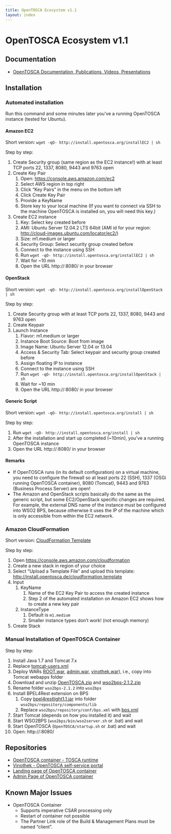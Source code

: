 ```yaml
---
title: OpenTOSCA Ecosystem v1.1
layout: index
---
```


# OpenTOSCA Ecosystem v1.1

## Documentation
* [OpenTOSCA Documentation, Publications, Videos, Presentations](http://www.opentosca.org)

## Installation

### Automated installation

Run this command and some minutes later you've a running OpenTOSCA instance (tested for Ubuntu).

#### Amazon EC2
Short version: `wget -qO- http://install.opentosca.org/installEC2 | sh`

Step by step:

1. Create Security group (same region as the EC2 instance!) with at least TCP ports 22, 1337, 8080, 9443 and 9763 open
1. Create Key Pair
    1. Open: https://console.aws.amazon.com/ec2
    1. Select AWS region in top right
    1. Click “Key Pairs” in the menu on the bottom left
    1. Click Create Key Pair
    1. Provide a KeyName
    1. Store key to your local machine (If you want to connect via SSH to the machine OpenTOSCA is installed on, you will need this key.)
1. Create EC2 instance
    1. Key: Select key created before
    1. AMI: Ubuntu Server 12.04.2 LTS 64bit (AMI id for your region: http://cloud-images.ubuntu.com/locator/ec2/)
    1. Size: m1.medium or larger
    1. Security Group: Select security group created before
    1. Connect to the instance using SSH
    1. Run `wget -qO- http://install.opentosca.org/installEC2 | sh`
    1. Wait for ~10 min
    1. Open the URL http://<publicDNS>:8080/ in your browser

#### OpenStack
Short version: `wget -qO- http://install.opentosca.org/installOpenStack | sh`

Step by step:

1. Create Security group with at least TCP ports 22, 1337, 8080, 9443 and 9763 open
1. Create Keypair
1. Launch Instance
    1. Flavor: m1.medium or larger
    1. Instance Boot Source: Boot from image
    1. Image Name: Ubuntu Server 12.04 or 13.04
    1. Access & Security Tab: Select keypair and security group created before
    1. Assign floating IP to instance
    1. Connect to the instance using SSH
    1. Run `wget -qO- http://install.opentosca.org/installOpenStack | sh`
    1. Wait for ~10 min
    1. Open the URL http://<publicDNS>:8080/ in your browser

#### Generic Script
Short version: `wget -qO- http://install.opentosca.org/install | sh`

Step by step:

1. Run `wget -qO- http://install.opentosca.org/install | sh`
1. After the installation and start up completed (~10min), you've a running OpenTOSCA instance
1. Open the URL http://<YOUR-HOST>:8080/ in your browser

#### Remarks

* If OpenTOSCA runs (in its default configuration) on a virtual machine, you need to configure the firewall so at least ports 22 (SSH), 1337 (OSGi running OpenTOSCA container), 8080 (Tomcat), 9443 and 9763 (Business Process Server) are open!
* The Amazon and OpenStack scripts basically do the same as the generic script, but some EC2/OpenStack specific changes are required.
For example, the external DNS name of the instance must be configured into WSO2 BPS, because otherwise it uses the IP of the machine which is only accessible from within the EC2 network.


### Amazon CloudFormation
Short version: [CloudFormation Template](http://install.opentosca.de/cloudformation.template)

Step by step:

1. Open https://console.aws.amazon.com/cloudformation
1. Create a new stack in region of your choice
1. Select “Upload a Template File” and upload this template: http://install.opentosca.de/cloudformation.template
1. Input
    1. KeyName
        1. Name of the EC2 Key Pair to access the created instance
        1. Step 2 of the automated installation on Amazon EC2 shows how to create a new key pair
    1. InstanceType
        1. Default is `m1.medium`
        1. Smaller instance types don’t work! (not enough memory)
1. Create Stack


### Manual Installation of OpenTOSCA Container

Step by step:

1. Install Java 1.7 and Tomcat 7.x
1. Replace [tomcat-users.xml](https://github.com/OpenTOSCA/OpenTOSCA.github.io/blob/master/third-party/tomcat-users.xml)
1. Deploy WARs [ROOT.war](https://github.com/OpenTOSCA/OpenTOSCA.github.io/releases/download/v1.1/ROOT.war), [admin.war](https://github.com/OpenTOSCA/OpenTOSCA.github.io/releases/download/v1.1/admin.war), [vinothek.war](https://github.com/OpenTOSCA/OpenTOSCA.github.io/releases/download/v1.1/vinothek.war)), i.e., copy into Tomcat webapps folder
1. Download and unzip [OpenTOSCA.zip](https://github.com/OpenTOSCA/OpenTOSCA.github.io/releases/download/v1.1/OpenTOSCA.zip) and [wso2bps-2.1.2.zip](www.iaas.uni-stuttgart.de/OpenTOSCA/third-party/wso2bps-2.1.2.zip)
1. Rename folder `wso2bps-2.1.2` into `wso2bps`
1. Install BPEL4Rest extension on BPS
    1. Copy [bpel4restlight1.1.jar](https://github.com/OpenTOSCA/OpenTOSCA.github.io/blob/master/third-party/bpel4restlight1.1.jar) into folder `wso2bps/repository/components/lib`
    1. Replace `wso2bps/repository/conf/bps.xml` with [bps.xml](https://github.com/OpenTOSCA/OpenTOSCA.github.io/blob/master/third-party/bps.xml)
1. Start Tomcat (depends on how you installed it) and wait
1. Start WSO2BPS (`wso2bps/bin/wso2server.sh` or .bat) and wait
1. Start OpenTOSCA (`OpenTOSCA/startup.sh` or .bat) and wait
1. Open: http://<HOST>:8080/


## Repositories

* [OpenTOSCA container - TOSCA runtime](https://github.com/OpenTOSCA/container)
* [Vinothek - OpenTOSCA self-service portal](https://github.com/OpenTOSCA/vinothek)
* [Landing page of OpenTOSCA container](https://github.com/OpenTOSCA/ui-root)
* [Admin Page of OpenTOSCA container](https://github.com/OpenTOSCA/ui-admin)

## Known Major Issues

* OpenTOSCA Container
    * Supports imperative CSAR processing only
    * Restart of container not possible
    * The Partner Link role of the Build & Management Plans must be named “client”.